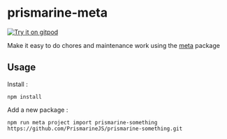 # prismarine-meta

[![Try it on gitpod](https://img.shields.io/badge/try-on%20gitpod-brightgreen.svg)](https://gitpod.io/#https://github.com/PrismarineJS/prismarine-meta)

Make it easy to do chores and maintenance work using the [meta](https://github.com/mateodelnorte/meta) package

## Usage

Install :
```
npm install
```

Add a new package :
```
npm run meta project import prismarine-something https://github.com/PrismarineJS/prismarine-something.git
```


